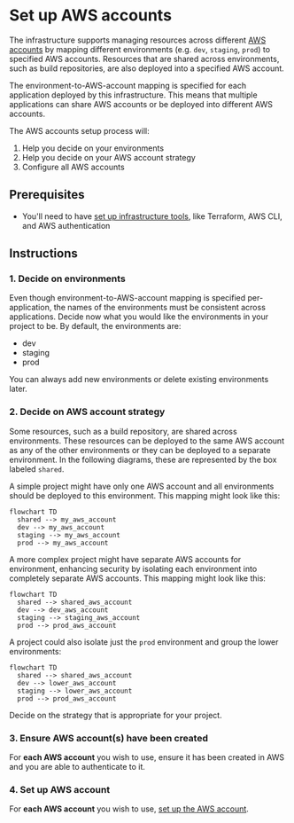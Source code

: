 # Set up AWS accounts

The infrastructure supports managing resources across different [AWS accounts](https://docs.aws.amazon.com/accounts/latest/reference/accounts-welcome.html) by mapping different environments (e.g. `dev`, `staging`, `prod`) to specified AWS accounts. Resources that are shared across environments, such as build repositories, are also deployed into a specified AWS account.

The environment-to-AWS-account mapping is specified for each application deployed by this infrastructure. This means that multiple applications can share AWS accounts or be deployed into different AWS accounts.

The AWS accounts setup process will:

1. Help you decide on your environments
2. Help you decide on your AWS account strategy
3. Configure all AWS accounts

## Prerequisites

* You'll need to have [set up infrastructure tools](./set-up-infrastructure-tools.md), like Terraform, AWS CLI, and AWS authentication

## Instructions

### 1. Decide on environments

Even though environment-to-AWS-account mapping is specified per-application, the names of the environments must be consistent across applications. Decide now what you would like the environments in your project to be. By default, the environments are:

* dev
* staging
* prod

You can always add new environments or delete existing environments later.

### 2. Decide on AWS account strategy

Some resources, such as a build repository, are shared across environments. These resources can be deployed to the same AWS account as any of the other environments or they can be deployed to a separate environment. In the following diagrams, these are represented by the box labeled `shared`.

A simple project might have only one AWS account and all environments should be deployed to this environment. This mapping might look like this:

```mermaid
flowchart TD
  shared --> my_aws_account
  dev --> my_aws_account
  staging --> my_aws_account
  prod --> my_aws_account
```

A more complex project might have separate AWS accounts for environment, enhancing security by isolating each environment into completely separate AWS accounts. This mapping might look like this:

```mermaid
flowchart TD
  shared --> shared_aws_account
  dev --> dev_aws_account
  staging --> staging_aws_account
  prod --> prod_aws_account
```

A project could also isolate just the `prod` environment and group the lower environments:

```mermaid
flowchart TD
  shared --> shared_aws_account
  dev --> lower_aws_account
  staging --> lower_aws_account
  prod --> prod_aws_account
```

Decide on the strategy that is appropriate for your project.

### 3. Ensure AWS account(s) have been created

For **each AWS account** you wish to use, ensure it has been created in AWS and you are able to authenticate to it.

### 4. Set up AWS account

For **each AWS account** you wish to use, [set up the AWS account](./set-up-aws-account.md).